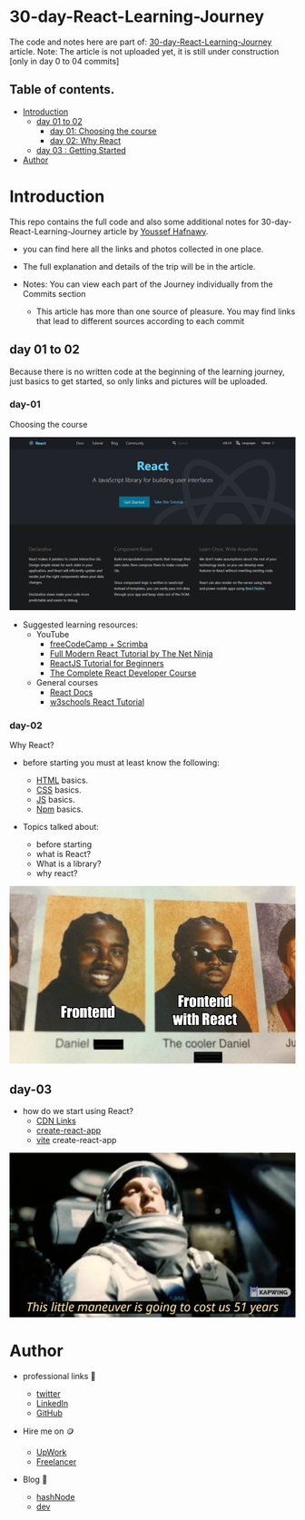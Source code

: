 # 30-day-React-Learning-Journey

The code and notes here are part of: [30-day-React-Learning-Journey]() article.
Note: The article is not uploaded yet, it is still under construction [only in day 0 to 04 commits]

## Table of contents.

-   [Introduction](#Introduction)
    -   [day 01 to 02](#day-01-to-02)
        -   [day 01: Choosing the course](#day-01)
        -   [day 02: Why React](#day-02)
    -   [day 03 : Getting Started](#day-03)
-   [Author](#Author)

# Introduction

This repo contains the full code and also some additional notes for 30-day-React-Learning-Journey article by [Youssef Hafnawy](https://twitter.com/hafanwi).

-   you can find here all the links and photos collected in one place.
-   The full explanation and details of the trip will be in the article.

-   Notes: You can view each part of the Journey individually from the Commits section
    -   This article has more than one source of pleasure. You may find links that lead to different sources according to each commit

## day 01 to 02

Because there is no written code at the beginning of the learning journey, just basics to get started, so only links and pictures will be uploaded.

### day-01

Choosing the course

![react home page](./image/react%20home%20page.jpeg)

-   Suggested learning resources:
    -   YouTube
        -   [freeCodeCamp + Scrimba](https://www.youtube.com/watch?v=bMknfKXIFA8&list=PLPeqRhIotBsxfNjHfqOuTNZV1m8vFTtYO&index=1&t=15093s&ab_channel=freeCodeCamp.org)
        -   [Full Modern React Tutorial by The Net Ninja](https://www.youtube.com/playlist?list=PL4cUxeGkcC9gZD-Tvwfod2gaISzfRiP9d)
        -   [ReactJS Tutorial for Beginners](https://www.youtube.com/playlist?list=PLC3y8-rFHvwgg3vaYJgHGnModB54rxOk3)
        -   [The Complete React Developer Course](https://www.youtube.com/watch?v=l4G2MVgXFkw&list=PLPeqRhIotBsxfNjHfqOuTNZV1m8vFTtYO&index=2&t=1659s&ab_channel=EnvatoTuts%2B)
    -   General courses
        -   [React Docs](https://reactjs.org/docs/getting-started.html)
        -   [w3schools React Tutorial](https://www.w3schools.com/REACT/DEFAULT.ASP)

### day-02

Why React?

-   before starting you must at least know the following:

    -   [HTML](https://www.w3schools.com/html/default.asp) basics.
    -   [CSS](https://www.w3schools.com/css/default.asp) basics.
    -   [JS](https://www.w3schools.com/js/default.asp) basics.
    -   [Npm](https://nodesource.com/blog/an-absolute-beginners-guide-to-using-npm/) basics.

-   Topics talked about:
    -   before starting
    -   what is React?
    -   What is a library?
    -   why react?

![react meme](./image/memes/react%20meme.png)

## day-03

-   how do we start using React?
    -   [CDN Links](https://reactjs.org/docs/cdn-links.html)
    -   [create-react-app](https://reactjs.org/docs/create-a-new-react-app.html)
    -   [vite](https://vitejs.dev/) create-react-app

![react meme](./image/memes/creat%20react%20meme.jpg)

# Author

-   professional links 👔

    -   [twitter](https://twitter.com/hafanwi)
    -   [LinkedIn](https://linkedin.com/in/youssef-hafnawy-348221204/)
    -   [GitHub](https://github.com/ymhaah)

-   Hire me on 🪙

    -   [UpWork](https://upwork.com/freelancers/~01acd8e5370e5646aa)
    -   [Freelancer](https://freelancer.com/u/ymhaah)

-   Blog 📑
    -   [hashNode](https://hafnawi.hashnode.dev)
    -   [dev](https://dev.to/ymhaah)
